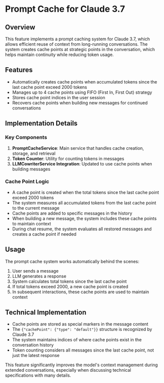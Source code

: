 # Prompt Cache for Claude 3.7

## Overview

This feature implements a prompt caching system for Claude 3.7, which allows efficient reuse of context from long-running conversations. The system creates cache points at strategic points in the conversation, which helps maintain continuity while reducing token usage.

## Features

- Automatically creates cache points when accumulated tokens since the last cache point exceed 2000 tokens
- Manages up to 4 cache points using FIFO (First In, First Out) strategy
- Stores cache point indices in the user session
- Recovers cache points when building new messages for continued conversations

## Implementation Details

### Key Components

1. **PromptCacheService**: Main service that handles cache creation, storage, and retrieval
2. **Token Counter**: Utility for counting tokens in messages
3. **LLMCowriterService Integration**: Updated to use cache points when building messages

### Cache Point Logic

- A cache point is created when the total tokens since the last cache point exceed 2000 tokens
- The system measures all accumulated tokens from the last cache point to the current message
- Cache points are added to specific messages in the history
- When building a new message, the system includes these cache points to maintain context
- During chat resume, the system evaluates all restored messages and creates a cache point if needed

## Usage

The prompt cache system works automatically behind the scenes:

1. User sends a message
2. LLM generates a response
3. System calculates total tokens since the last cache point
4. If total tokens exceed 2000, a new cache point is created
5. In subsequent interactions, these cache points are used to maintain context

## Technical Implementation

- Cache points are stored as special markers in the message content
- The `{"cachePoint": {"type": "default"}}` structure is recognized by Claude 3.7
- The system maintains indices of where cache points exist in the conversation history
- Token counting considers all messages since the last cache point, not just the latest response

This feature significantly improves the model's context management during extended conversations, especially when discussing technical specifications with many details.